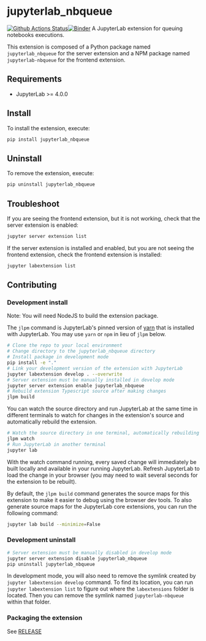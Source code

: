 # jupyterlab_nbqueue

[![Github Actions Status](https://github.com/Navteca/jupyterlab-nbqueue.git/workflows/Build/badge.svg)](https://github.com/Navteca/jupyterlab-nbqueue.git/actions/workflows/build.yml)[![Binder](https://mybinder.org/badge_logo.svg)](https://mybinder.org/v2/gh/Navteca/jupyterlab-nbqueue.git/main?urlpath=lab)
A JupyterLab extension for queuing notebooks executions.

This extension is composed of a Python package named `jupyterlab_nbqueue`
for the server extension and a NPM package named `jupyterlab-nbqueue`
for the frontend extension.

## Requirements

- JupyterLab >= 4.0.0

## Install

To install the extension, execute:

```bash
pip install jupyterlab_nbqueue
```

## Uninstall

To remove the extension, execute:

```bash
pip uninstall jupyterlab_nbqueue
```

## Troubleshoot

If you are seeing the frontend extension, but it is not working, check
that the server extension is enabled:

```bash
jupyter server extension list
```

If the server extension is installed and enabled, but you are not seeing
the frontend extension, check the frontend extension is installed:

```bash
jupyter labextension list
```

## Contributing

### Development install

Note: You will need NodeJS to build the extension package.

The `jlpm` command is JupyterLab's pinned version of
[yarn](https://yarnpkg.com/) that is installed with JupyterLab. You may use
`yarn` or `npm` in lieu of `jlpm` below.

```bash
# Clone the repo to your local environment
# Change directory to the jupyterlab_nbqueue directory
# Install package in development mode
pip install -e "."
# Link your development version of the extension with JupyterLab
jupyter labextension develop . --overwrite
# Server extension must be manually installed in develop mode
jupyter server extension enable jupyterlab_nbqueue
# Rebuild extension Typescript source after making changes
jlpm build
```

You can watch the source directory and run JupyterLab at the same time in different terminals to watch for changes in the extension's source and automatically rebuild the extension.

```bash
# Watch the source directory in one terminal, automatically rebuilding when needed
jlpm watch
# Run JupyterLab in another terminal
jupyter lab
```

With the watch command running, every saved change will immediately be built locally and available in your running JupyterLab. Refresh JupyterLab to load the change in your browser (you may need to wait several seconds for the extension to be rebuilt).

By default, the `jlpm build` command generates the source maps for this extension to make it easier to debug using the browser dev tools. To also generate source maps for the JupyterLab core extensions, you can run the following command:

```bash
jupyter lab build --minimize=False
```

### Development uninstall

```bash
# Server extension must be manually disabled in develop mode
jupyter server extension disable jupyterlab_nbqueue
pip uninstall jupyterlab_nbqueue
```

In development mode, you will also need to remove the symlink created by `jupyter labextension develop`
command. To find its location, you can run `jupyter labextension list` to figure out where the `labextensions`
folder is located. Then you can remove the symlink named `jupyterlab-nbqueue` within that folder.

### Packaging the extension

See [RELEASE](RELEASE.md)
